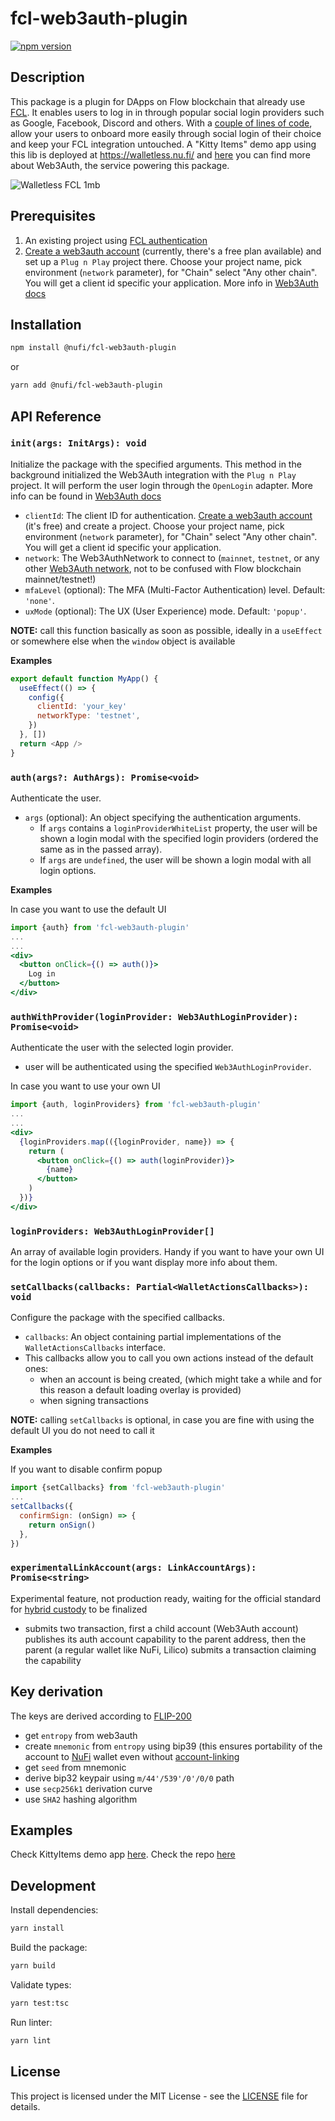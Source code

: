 # fcl-web3auth-plugin

[![npm version](https://badge.fury.io/js/%40nufi%2Ffcl-web3auth-plugin.svg)](https://badge.fury.io/js/%40nufi%2Ffcl-web3auth-plugin)

## Description

This package is a plugin for DApps on Flow blockchain that already use [FCL](https://github.com/onflow/fcl-js). It enables users to log in in through popular social login providers such as Google, Facebook, Discord and others. With a [couple of lines of code](https://github.com/nufi-official/walletless-flow/pull/12), allow your users to onboard more easily through social login of their choice and keep your FCL integration untouched. A "Kitty Items" demo app using this lib is deployed at https://walletless.nu.fi/ and [here](https://web3auth.io/) you can find more about Web3Auth, the service powering this package.

![Walletless FCL 1mb](https://github.com/nufi-official/fcl-web3auth-plugin/assets/22474126/a105b482-f92d-4e46-bb0d-8898ff350ae3)

## Prerequisites

1. An existing project using [FCL authentication](https://developers.flow.com/tooling/fcl-js/authentication)
2. [Create a web3auth account](https://dashboard.web3auth.io/) (currently, there's a free plan available) and set up a `Plug n Play` project there. Choose your project name, pick environment (`network` parameter), for "Chain" select "Any other chain". You will get a client id specific your application. More info in [Web3Auth docs](https://web3auth.io/docs/pnp/introduction)

## Installation

```bash
npm install @nufi/fcl-web3auth-plugin
```

or

```bash
yarn add @nufi/fcl-web3auth-plugin
```

## API Reference

### `init(args: InitArgs): void`

Initialize the package with the specified arguments. This method in the background initialized the Web3Auth integration with the `Plug n Play` project. It will perform the user login through the `OpenLogin` adapter. More info can be found in [Web3Auth docs](https://web3auth.io/docs/sdk/web/no-modal/usage)

- `clientId`: The client ID for authentication. [Create a web3auth account](https://dashboard.web3auth.io/) (it's free) and create a project. Choose your project name, pick environment (`network` parameter), for "Chain" select "Any other chain". You will get a client id specific your application.
- `network`: The Web3AuthNetwork to connect to (`mainnet`, `testnet`, or any other [Web3Auth network](https://web3auth.io/docs/dashboard-setup/get-client-id), not to be confused with Flow blockchain mainnet/testnet!)
- `mfaLevel` (optional): The MFA (Multi-Factor Authentication) level. Default: `'none'`.
- `uxMode` (optional): The UX (User Experience) mode. Default: `'popup'`.

**NOTE:** call this function basically as soon as possible, ideally in a `useEffect` or somewhere else when the `window` object is available

**Examples**

```javascript
export default function MyApp() {
  useEffect(() => {
    config({
      clientId: 'your_key'
      networkType: 'testnet',
    })
  }, [])
  return <App />
}
```

### `auth(args?: AuthArgs): Promise<void>`

Authenticate the user.

- `args` (optional): An object specifying the authentication arguments.
  - If `args` contains a `loginProviderWhiteList` property, the user will be shown a login modal with the specified login providers (ordered the same as in the passed array).
  - If `args` are `undefined`, the user will be shown a login modal with all login options.

**Examples**

In case you want to use the default UI

```jsx
import {auth} from 'fcl-web3auth-plugin'
...
...
<div>
  <button onClick={() => auth()}>
    Log in
  </button>
</div>
```

### `authWithProvider(loginProvider: Web3AuthLoginProvider): Promise<void>`

Authenticate the user with the selected login provider.

- user will be authenticated using the specified `Web3AuthLoginProvider`.

In case you want to use your own UI

```jsx
import {auth, loginProviders} from 'fcl-web3auth-plugin'
...
...
<div>
  {loginProviders.map(({loginProvider, name}) => {
    return (
      <button onClick={() => auth(loginProvider)}>
        {name}
      </button>
    )
  })}
</div>
```

### `loginProviders: Web3AuthLoginProvider[]`

An array of available login providers. Handy if you want to have your own UI for the login options or if you want display more info about them.

### `setCallbacks(callbacks: Partial<WalletActionsCallbacks>): void`

Configure the package with the specified callbacks.

- `callbacks`: An object containing partial implementations of the `WalletActionsCallbacks` interface.
- This callbacks allow you to call you own actions instead of the default ones:
  - when an account is being created, (which might take a while and for this reason a default loading overlay is provided)
  - when signing transactions

**NOTE:** calling `setCallbacks` is optional, in case you are fine with using the default UI you do not need to call it

**Examples**

If you want to disable confirm popup

```javascript
import {setCallbacks} from 'fcl-web3auth-plugin'
...
setCallbacks({
  confirmSign: (onSign) => {
    return onSign()
  },
})
```

### `experimentalLinkAccount(args: LinkAccountArgs): Promise<string>`

Experimental feature, not production ready, waiting for the official standard for [hybrid custody](https://developers.flow.com/concepts/hybrid-custody) to be finalized

- submits two transaction, first a child account (Web3Auth account) publishes its auth account capability to the parent address, then the parent (a regular wallet like NuFi, Lilico) submits a transaction claiming the capability

## Key derivation

The keys are derived according to [FLIP-200](https://github.com/onflow/flow/pull/200)

- get `entropy` from web3auth
- create `mnemonic` from `entropy` using bip39 (this ensures portability of the account to [NuFi](https://nu.fi) wallet even without [account-linking](#experimentallinkaccountargs-linkaccountargs-promisestring)
- get `seed` from mnemonic
- derive bip32 keypair using `m/44'/539'/0'/0/0` path
- use `secp256k1` derivation curve
- use `SHA2` hashing algorithm

## Examples

Check KittyItems demo app [here](https://wallet.nu.fi/).
Check the repo [here](https://github.com/nufi-official/walletless-flow/pull/12)

## Development

Install dependencies:

```bash
yarn install
```

Build the package:

```bash
yarn build
```

Validate types:

```bash
yarn test:tsc
```

Run linter:

```bash
yarn lint
```

## License

This project is licensed under the MIT License - see the [LICENSE](LICENSE) file for details.
